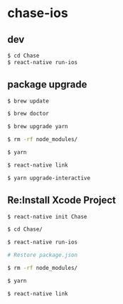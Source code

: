 # chase-ios

## dev

```bash
$ cd Chase
$ react-native run-ios
```

## package upgrade

```bash
$ brew update

$ brew doctor

$ brew upgrade yarn

$ rm -rf node_modules/

$ yarn

$ react-native link

$ yarn upgrade-interactive
```

## Re:Install Xcode Project

```bash
$ react-native init Chase

$ cd Chase/

$ react-native run-ios

# Restore package.json

$ rm -rf node_modules/

$ yarn

$ react-native link
```
